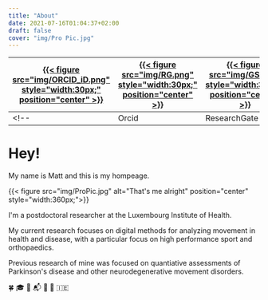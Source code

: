 ```yaml
---
title: "About"
date: 2021-07-16T01:04:37+02:00
draft: false
cover: "img/Pro Pic.jpg"
---
```


| [{{< figure src="img/ORCID_iD.png" style="width:30px;" position="center" >}}](https://orcid.org/0000-0002-5674-424X)  |  [{{< figure src="img/RG.png" style="width:30px;" position="center" >}}](https://www.researchgate.net/profile/Matthew-Flood-3)  |  [{{< figure src="img/GS.png" style="width:30px;" position="center" >}}](https://scholar.google.com/citations?user=bimxEBUAAAAJ&hl)  |   [{{< figure src="img/Publons.png" style="width:30px;" position="center" >}}](https://publons.com/researcher/3408315/matthew-w-flood/)  |    [{{< figure src="img/LI.png" style="width:30px;" position="center" >}}](https://ie.linkedin.com/in/matthew-flood-a2286433) | [{{< figure src="img/GH2.png" style="width:35px;" position="center" >}}](https://www.github.com/MattWillFlood)  | [{{< figure src="img/EH1.png" style="width:35px;" position="center" >}}](https://www.EntropyHub.xyz)  |
|----|----|----|----|----|----|----|
<!-- | Orcid | ResearchGate | Google Scholar | Publons | LinkedIn | GitHub | EntropyHub | -->




# Hey!

My name is Matt and this is my hompeage.

{{< figure src="img/ProPic.jpg" alt="That's me alright" position="center" style="width:360px;">}}


I'm a postdoctoral researcher at the Luxembourg Institute of Health.

My current research focuses on digital methods for analyzing movement in health and disease, with a particular focus on high performance sport and orthopaedics.

Previous research of mine was focused on quantiative assessments of Parkinson's disease and other neurodegenerative movement disorders.








:four_leaf_clover:
:mortar_board:
:email:
:mailbox_with_mail:
:microscope:
:rowboat:
:ireland:



<!-- {{< figure src="img/Workshop.jpg" alt="Me again" position="center" style="width:300px;">}}-->


